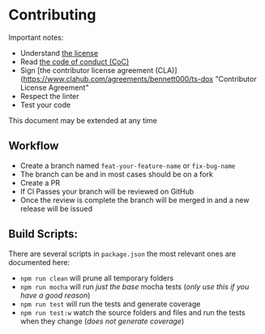 # Contributing

Important notes:

- Understand [the license](./LICENSE "GPLv3")
- Read [the code of conduct (CoC)](./CODE_OF_CONDUCT.md "Code of Conduct")
- Sign [the contributor license agreement (CLA)](https://www.clahub.com/agreements/bennett000/ts-dox "Contributor License Agreement"
- Respect the linter
- Test your code

This document may be extended at any time

## Workflow

- Create a branch named `feat-your-feature-name` or `fix-bug-name`
- The branch can be and in most cases should be on a fork
- Create a PR
- If CI Passes your branch will be reviewed on GitHub
- Once the review is complete the branch will be merged in and a new release will be issued

## Build Scripts:

There are several scripts in `package.json` the most relevant ones are documented here:

- `npm run clean` will prune all temporary folders
- `npm run mocha` will run _just the base_ mocha tests (_only use this if you have a good reason_)
- `npm run test` will run the tests and generate coverage
- `npm run test:w` watch the source folders and files and run the tests when they change (_does not generate coverage_)
